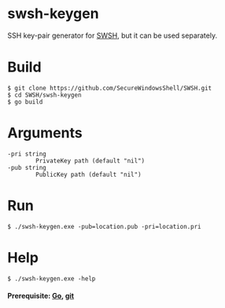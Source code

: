 # swsh-keygen
SSH key-pair generator for [SWSH](https://github.com/SecureWindowsShell/SWSH), but it can be used separately.

# Build
    $ git clone https://github.com/SecureWindowsShell/SWSH.git
    $ cd SWSH/swsh-keygen
    $ go build
# Arguments

    -pri string
            PrivateKey path (default "nil")
    -pub string
            PublicKey path (default "nil") 

# Run
    $ ./swsh-keygen.exe -pub=location.pub -pri=location.pri
# Help
    $ ./swsh-keygen.exe -help
#### Prerequisite: [Go](https://golang.org/doc/install), [git](https://git-scm.com/book/en/v2/Getting-Started-Installing-Git)
